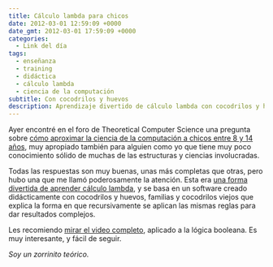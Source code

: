 ```yaml
---
title: Cálculo lambda para chicos
date: 2012-03-01 12:59:09 +0000
date_gmt: 2012-03-01 17:59:09 +0000
categories:
  - Link del día
tags:
  - enseñanza
  - training
  - didáctica
  - cálculo lambda
  - ciencia de la computación
subtitle: Con cocodrilos y huevos
description: Aprendizaje divertido de cálculo lambda con cocodrilos y huevos.
---
```



Ayer encontré en el foro de Theoretical Computer Science una pregunta sobre [cómo aproximar la ciencia de la computación a chicos entre 8 y 14 años](http://cstheory.stackexchange.com/questions/10365/concepts-in-theoretical-cs-that-would-be-approachable-ages-8-14), muy apropiado también para alguien como yo que tiene muy poco conocimiento sólido de muchas de las estructuras y ciencias involucradas.

Todas las respuestas son muy buenas, unas más completas que otras, pero hubo una que me llamó poderosamente la atención. Esta era [una forma divertida de aprender cálculo lambda](http://cstheory.stackexchange.com/a/10371/6465), y se basa en un software creado didácticamente con cocodrilos y huevos, familias y cocodrilos viejos que explica la forma en que recursivamente se aplican las mismas reglas para dar resultados complejos.

Les recomiendo [mirar el video completo](http://www.youtube.com/watch?v=K-p3ddhwVrg), aplicado a la lógica booleana. Es muy interesante, y fácil de seguir.

_Soy un zorrinito teórico._
